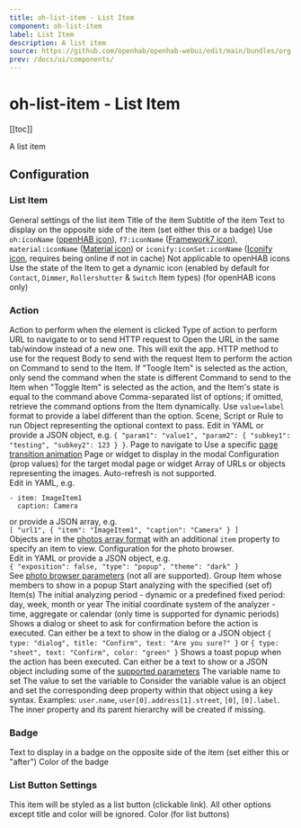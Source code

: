 ```yaml
---
title: oh-list-item - List Item
component: oh-list-item
label: List Item
description: A list item
source: https://github.com/openhab/openhab-webui/edit/main/bundles/org.openhab.ui/doc/components/oh-list-item.md
prev: /docs/ui/components/
---
```


# oh-list-item - List Item

<!-- Put a screenshot here if relevant:
![](./images/oh-list-item/header.jpg)
-->

[[toc]]

<!-- Note: you can overwrite the definition-provided description and add your own intro/additional sections instead -->
<!-- DO NOT REMOVE the following comments if you intend to keep the definition-provided description -->
<!-- GENERATED componentDescription -->
A list item
<!-- GENERATED /componentDescription -->

## Configuration

<!-- DO NOT REMOVE the following comments -->
<!-- GENERATED props -->
### List Item
<div class="props">
<PropGroup name="listitem" label="List Item">
  General settings of the list item
<PropBlock type="TEXT" name="title" label="Title">
  <PropDescription>
    Title of the item
  </PropDescription>
</PropBlock>
<PropBlock type="TEXT" name="subtitle" label="Subtitle">
  <PropDescription>
    Subtitle of the item
  </PropDescription>
</PropBlock>
<PropBlock type="TEXT" name="after" label="After">
  <PropDescription>
    Text to display on the opposite side of the item (set either this or a badge)
  </PropDescription>
</PropBlock>
<PropBlock type="TEXT" name="icon" label="Icon">
  <PropDescription>
    Use <code>oh:iconName</code> (<a class="external text-color-blue" target="_blank" href="https://www.openhab.org/link/icons">openHAB icon</a>), <code>f7:iconName</code> (<a class="external text-color-blue" target="_blank" href="https://framework7.io/icons/">Framework7 icon</a>), <code>material:iconName</code> (<a class="external text-color-blue" target="_blank" href="https://jossef.github.io/material-design-icons-iconfont/">Material icon</a>) or <code>iconify:iconSet:iconName</code> (<a class="external text-color-blue" target="_blank" href="https://icon-sets.iconify.design">Iconify icon</a>, requires being online if not in cache)
  </PropDescription>
</PropBlock>
<PropBlock type="TEXT" name="iconColor" label="Icon Color">
  <PropDescription>
    Not applicable to openHAB icons
  </PropDescription>
</PropBlock>
<PropBlock type="BOOLEAN" name="iconUseState" label="Icon depends on state">
  <PropDescription>
    Use the state of the Item to get a dynamic icon (enabled by default for <code>Contact</code>, <code>Dimmer</code>, <code>Rollershutter</code> & <code>Switch</code> Item types) (for openHAB icons only)
  </PropDescription>
</PropBlock>
</PropGroup>
</div>

### Action
<div class="props">
<PropGroup name="actions" label="Action">
  Action to perform when the element is clicked
<PropBlock type="TEXT" name="action" label="Action">
  <PropDescription>
    Type of action to perform
  </PropDescription>
  <PropOptions>
    <PropOption value="navigate" label="Navigate to page" />
    <PropOption value="command" label="Send command" />
    <PropOption value="toggle" label="Toggle Item" />
    <PropOption value="options" label="Command options" />
    <PropOption value="rule" label="Run scene, script or rule" />
    <PropOption value="popup" label="Open popup" />
    <PropOption value="popover" label="Open popover" />
    <PropOption value="sheet" label="Open sheet" />
    <PropOption value="photos" label="Open photo browser" />
    <PropOption value="group" label="Group details" />
    <PropOption value="analyzer" label="Analyze item(s)" />
    <PropOption value="url" label="Navigate to external URL" />
    <PropOption value="http" label="Send HTTP request" />
    <PropOption value="variable" label="Set Variable" />
  </PropOptions>
</PropBlock>
<PropBlock type="TEXT" name="actionUrl" label="Action URL" context="url">
  <PropDescription>
    URL to navigate to or to send HTTP request to
  </PropDescription>
</PropBlock>
<PropBlock type="BOOLEAN" name="actionUrlSameWindow" label="Open in same tab/window">
  <PropDescription>
    Open the URL in the same tab/window instead of a new one. This will exit the app.
  </PropDescription>
</PropBlock>
<PropBlock type="TEXT" name="actionHttpMethod" label="HTTP Method">
  <PropDescription>
    HTTP method to use for the request
  </PropDescription>
  <PropOptions>
    <PropOption value="GET" label="GET" />
    <PropOption value="POST" label="POST" />
    <PropOption value="PUT" label="PUT" />
    <PropOption value="DELETE" label="DELETE" />
  </PropOptions>
</PropBlock>
<PropBlock type="TEXT" name="actionHttpBody" label="HTTP Body">
  <PropDescription>
    Body to send with the request
  </PropDescription>
</PropBlock>
<PropBlock type="TEXT" name="actionItem" label="Action Item" context="item">
  <PropDescription>
    Item to perform the action on
  </PropDescription>
</PropBlock>
<PropBlock type="TEXT" name="actionCommand" label="Action Command">
  <PropDescription>
    Command to send to the Item. If "Toogle Item" is selected as the action, only send the command when the state is different
  </PropDescription>
</PropBlock>
<PropBlock type="TEXT" name="actionCommandAlt" label="Action Toggle Command">
  <PropDescription>
    Command to send to the Item when "Toggle Item" is selected as the action, and the Item's state is equal to the command above
  </PropDescription>
</PropBlock>
<PropBlock type="TEXT" name="actionOptions" label="Command Options">
  <PropDescription>
    Comma-separated list of options; if omitted, retrieve the command options from the Item dynamically. Use <code>value=label</code> format to provide a label different than the option.
  </PropDescription>
</PropBlock>
<PropBlock type="TEXT" name="actionRule" label="Scene, Script or Rule" context="rule">
  <PropDescription>
    Scene, Script or Rule to run
  </PropDescription>
</PropBlock>
<PropBlock type="TEXT" name="actionRuleContext" label="Context" context="script">
  <PropDescription>
    Object representing the optional context to pass. Edit in YAML or provide a JSON object, e.g. <code>{ "param1": "value1", "param2": { "subkey1": "testing", "subkey2": 123 } }</code>.
  </PropDescription>
</PropBlock>
<PropBlock type="TEXT" name="actionPage" label="Page" context="page">
  <PropDescription>
    Page to navigate to
  </PropDescription>
</PropBlock>
<PropBlock type="TEXT" name="actionPageTransition" label="Transition Effect">
  <PropDescription>
    Use a specific <a class="external text-color-blue" target="_blank" href="https://framework7.io/docs/view.html#custom-page-transitions">page transition animation</a>
  </PropDescription>
  <PropOptions>
    <PropOption value="f7-circle" label="Circle" />
    <PropOption value="f7-cover" label="Cover" />
    <PropOption value="f7-cover-v" label="Cover from bottom" />
    <PropOption value="f7-dive" label="Dive" />
    <PropOption value="f7-fade" label="Fade" />
    <PropOption value="f7-flip" label="Flip" />
    <PropOption value="f7-parallax" label="Parallax" />
    <PropOption value="f7-push" label="Push" />
  </PropOptions>
</PropBlock>
<PropBlock type="TEXT" name="actionModal" label="Modal Page or Widget" context="pagewidget">
  <PropDescription>
    Page or widget to display in the modal
  </PropDescription>
</PropBlock>
<PropBlock type="TEXT" name="actionModalConfig" label="Modal component configuration" context="props">
  <PropDescription>
    Configuration (prop values) for the target modal page or widget
  </PropDescription>
</PropBlock>
<PropBlock type="TEXT" name="actionPhotos" label="Images to show">
  <PropDescription>
    Array of URLs or objects representing the images. Auto-refresh is not supported.<br />Edit in YAML, e.g.<br /><code><pre>- item: ImageItem1<br />  caption: Camera</pre></code>or provide a JSON array, e.g.<br /><code>[ "url1", { "item": "ImageItem1", "caption": "Camera" } ]</code><br />Objects are in the <a class="external text-color-blue" target="_blank" href="https://framework7.io/docs/photo-browser.html#photos-array">photos array format</a> with an additional <code>item</code> property to specify an item to view.
  </PropDescription>
</PropBlock>
<PropBlock type="TEXT" name="actionPhotoBrowserConfig" label="Photo browser configuration">
  <PropDescription>
    Configuration for the photo browser.<br />Edit in YAML or provide a JSON object, e.g.<br /><code>{ "exposition": false, "type": "popup", "theme": "dark" }</code><br /> See <a class="external text-color-blue" target="_blank" href="https://framework7.io/docs/photo-browser.html#photo-browser-parameters">photo browser parameters</a> (not all are supported).
  </PropDescription>
</PropBlock>
<PropBlock type="TEXT" name="actionGroupPopupItem" label="Group Popup Item" context="item">
  <PropDescription>
    Group Item whose members to show in a popup
  </PropDescription>
</PropBlock>
<PropBlock type="TEXT" name="actionAnalyzerItems" label="Item(s) to Analyze" required="true" context="item">
  <PropDescription>
    Start analyzing with the specified (set of) Item(s)
  </PropDescription>
</PropBlock>
<PropBlock type="TEXT" name="actionAnalyzerChartType" label="Chart Type">
  <PropDescription>
    The initial analyzing period - dynamic or a predefined fixed period: day, week, month or year
  </PropDescription>
  <PropOptions>
    <PropOption value="(empty)" label="Dynamic" />
    <PropOption value="day" label="Day" />
    <PropOption value="isoWeek" label="Week (starting on Mondays)" />
    <PropOption value="month" label="Month" />
    <PropOption value="year" label="Year" />
  </PropOptions>
</PropBlock>
<PropBlock type="TEXT" name="actionAnalyzerCoordSystem" label="Initial Coordinate System">
  <PropDescription>
    The initial coordinate system of the analyzer - time, aggregate or calendar (only time is supported for dynamic periods)
  </PropDescription>
  <PropOptions>
    <PropOption value="time" label="Time" />
    <PropOption value="aggregate" label="Aggregate" />
    <PropOption value="calendar" label="Calendar" />
  </PropOptions>
</PropBlock>
<PropBlock type="TEXT" name="actionConfirmation" label="Action Confirmation">
  <PropDescription>
    Shows a dialog or sheet to ask for confirmation before the action is executed. Can either be a text to show in the dialog or a JSON object <code>{ type: "dialog", title: "Confirm", text: "Are you sure?" }</code> or <code>{ type: "sheet", text: "Confirm", color: "green" }</code>
  </PropDescription>
</PropBlock>
<PropBlock type="TEXT" name="actionFeedback" label="Action Feedback">
  <PropDescription>
    Shows a toast popup when the action has been executed. Can either be a text to show or a JSON object including some of the <a class="external text-color-blue" target="_blank" href="https://framework7.io/docs/toast.html#toast-parameters">supported parameters</a>
  </PropDescription>
</PropBlock>
<PropBlock type="TEXT" name="actionVariable" label="Variable">
  <PropDescription>
    The variable name to set
  </PropDescription>
</PropBlock>
<PropBlock type="TEXT" name="actionVariableValue" label="Variable Value">
  <PropDescription>
    The value to set the variable to
  </PropDescription>
</PropBlock>
<PropBlock type="TEXT" name="actionVariableKey" label="Variable Key">
  <PropDescription>
    Consider the variable value is an object and set the corresponding deep property within that object using a key syntax. Examples: <code>user.name</code>, <code>user[0].address[1].street</code>, <code>[0]</code>, <code>[0].label</code>. The inner property and its parent hierarchy will be created if missing.
  </PropDescription>
</PropBlock>
</PropGroup>
</div>

### Badge
<div class="props">
<PropGroup name="badge" label="Badge">
<PropBlock type="TEXT" name="badge" label="Badge">
  <PropDescription>
    Text to display in a badge on the opposite side of the item (set either this or "after")
  </PropDescription>
</PropBlock>
<PropBlock type="TEXT" name="badgeColor" label="Badge color">
  <PropDescription>
    Color of the badge
  </PropDescription>
</PropBlock>
</PropGroup>
</div>

### List Button Settings
<div class="props">
<PropGroup name="listButton" label="List Button Settings">
<PropBlock type="BOOLEAN" name="listButton" label="List Button">
  <PropDescription>
    This item will be styled as a list button (clickable link). All other options except title and color will be ignored.
  </PropDescription>
</PropBlock>
<PropBlock type="TEXT" name="listButtonColor" label="List Button Color">
  <PropDescription>
    Color (for list buttons)
  </PropDescription>
</PropBlock>
</PropGroup>
</div>


<!-- GENERATED /props -->

<!-- If applicable describe how properties are forwarded to a underlying component from Framework7, ECharts, etc.:
### Inherited Properties

-->

<!-- If applicable describe the slots recognized by the component and what they represent:
### Slots

#### `default`

The contents of the oh-list-item.

-->

<!-- Add as many examples as desired - put the YAML in a details container when it becomes too long (~150/200+ lines):
## Examples

### Example 1

![](./images/oh-list-item/example1.jpg)

```yaml
component: oh-list-item
config:
  prop1: value1
  prop2: value2
```

### Example 2

![](./images/oh-list-item/example2.jpg)

::: details YAML
```yaml
component: oh-list-item
config:
  prop1: value1
  prop2: value2
slots
```
:::

-->

<!-- Try to clean up URLs to the forum (https://community.openhab.org/t/<threadID>[/<postID>] should suffice)
## Community Resources

- [Community Post 1](https://community.openhab.org/t/12345)
- [Community Post 2](https://community.openhab.org/t/23456)
-->
